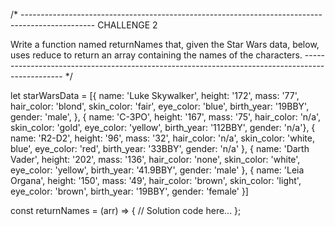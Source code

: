 /* ------------------------------------------------------------------------------------------------
CHALLENGE 2

Write a function named returnNames that, given the Star Wars data, below, uses reduce to return an array containing the names of the characters.
------------------------------------------------------------------------------------------------ */

let starWarsData = [{
  name: 'Luke Skywalker',
  height: '172',
  mass: '77',
  hair_color: 'blond',
  skin_color: 'fair',
  eye_color: 'blue',
  birth_year: '19BBY',
  gender: 'male',
},
{
  name: 'C-3PO',
  height: '167',
  mass: '75',
  hair_color: 'n/a',
  skin_color: 'gold',
  eye_color: 'yellow',
  birth_year: '112BBY',
  gender: 'n/a'},
{
  name: 'R2-D2',
  height: '96',
  mass: '32',
  hair_color: 'n/a',
  skin_color: 'white, blue',
  eye_color: 'red',
  birth_year: '33BBY',
  gender: 'n/a'
},
{
  name: 'Darth Vader',
  height: '202',
  mass: '136',
  hair_color: 'none',
  skin_color: 'white',
  eye_color: 'yellow',
  birth_year: '41.9BBY',
  gender: 'male'
},
{
  name: 'Leia Organa',
  height: '150',
  mass: '49',
  hair_color: 'brown',
  skin_color: 'light',
  eye_color: 'brown',
  birth_year: '19BBY',
  gender: 'female'
}]

const returnNames = (arr) => {
  // Solution code here...
};